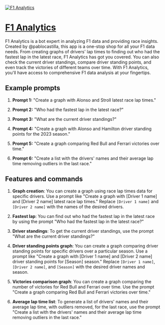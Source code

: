 [![F1 Analytics](https://files.oaiusercontent.com/file-zQKCmw5FA7ONh2MHA0UZmRhN?se=2123-10-17T10%3A41%3A54Z&sp=r&sv=2021-08-06&sr=b&rscc=max-age%3D31536000%2C%20immutable&rscd=attachment%3B%20filename%3Dc5afe40a-a3f2-4df7-ba47-86f7566f76c3.png&sig=UBOOIxAf/hCDbpRxmmQmzgVq6Sir3mAcu9B2RpNSnbo%3D)](https://chat.openai.com/g/g-bYb6FPiJd-f1-analytics)

# [F1 Analytics](https://chat.openai.com/g/g-bYb6FPiJd-f1-analytics)

F1 Analytics is a bot expert in analyzing F1 data and providing race insights. Created by @pablocastilla, this app is a one-stop shop for all your F1 data needs. From creating graphs of drivers' lap times to finding out who had the fastest lap in the latest race, F1 Analytics has got you covered. You can also check the current driver standings, compare driver standing points, and even track the victories of different teams over time. With F1 Analytics, you'll have access to comprehensive F1 data analysis at your fingertips.

## Example prompts

1. **Prompt 1:** "Create a graph with Alonso and Stroll latest race lap times."

2. **Prompt 2:** "Who had the fastest lap in the latest race?"

3. **Prompt 3:** "What are the current driver standings?"

4. **Prompt 4:** "Create a graph with Alonso and Hamilton driver standing points for the 2023 season."

5. **Prompt 5:** "Create a graph comparing Red Bull and Ferrari victories over time."

6. **Prompt 6:** "Create a list with the drivers' names and their average lap time removing outliers in the last race."

## Features and commands

1. **Graph creation**: You can create a graph using race lap times data for specific drivers. Use a prompt like "Create a graph with [Driver 1 name] and [Driver 2 name] latest race lap times." Replace `[Driver 1 name]` and `[Driver 2 name]` with the names of the desired drivers.

2. **Fastest lap**: You can find out who had the fastest lap in the latest race by using the prompt "Who had the fastest lap in the latest race?"

3. **Driver standings**: To get the current driver standings, use the prompt "What are the current driver standings?"

4. **Driver standing points graph**: You can create a graph comparing driver standing points for specific drivers over a particular season. Use a prompt like "Create a graph with [Driver 1 name] and [Driver 2 name] driver standing points for [Season] season." Replace `[Driver 1 name]`, `[Driver 2 name]`, and `[Season]` with the desired driver names and season.

5. **Victories comparison graph**: You can create a graph comparing the number of victories for Red Bull and Ferrari over time. Use the prompt "Create a graph comparing Red Bull and Ferrari victories over time."

6. **Average lap time list**: To generate a list of drivers' names and their average lap time, with outliers removed, for the last race, use the prompt "Create a list with the drivers' names and their average lap time removing outliers in the last race."